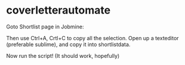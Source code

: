 # coverletterautomate

Goto Shortlist page in Jobmine:

Then use Ctrl+A, Crtl+C to copy all the selection.
Open up a texteditor (preferable sublime), and copy it into shortlistdata.

Now run the script! (It should work, hopefully)
